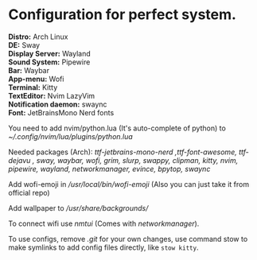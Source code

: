 # Configuration for perfect system.  
  
**Distro:** Arch Linux  
**DE:** Sway  
**Display Server:** Wayland  
**Sound System:** Pipewire  
**Bar:** Waybar  
**App-menu:** Wofi   
**Terminal:** Kitty  
**TextEditor:** Nvim LazyVim  
**Notification daemon:** swaync  
**Font:** JetBrainsMono Nerd fonts  
  
You need to add nvim/python.lua (It's auto-complete of python) to *~/.config/nvim/lua/plugins/python.lua*  
  
Needed packages (Arch): *ttf-jetbrains-mono-nerd ,ttf-font-awesome, ttf-dejavu , sway, waybar, wofi, grim, slurp, swappy, clipman, kitty, nvim, pipewire, wayland, networkmanager, evince, bpytop, swaync* 
  
Add wofi-emoji in */usr/local/bin/wofi-emoji*  (Also you can just take it from official repo)  
  
Add wallpaper to */usr/share/backgrounds/*    
  
To connect wifi use *nmtui* (Comes with *networkmanager*).  

To use configs, remove *.git* for your own changes, use command stow to make symlinks to add config files directly, like `stow kitty`.
